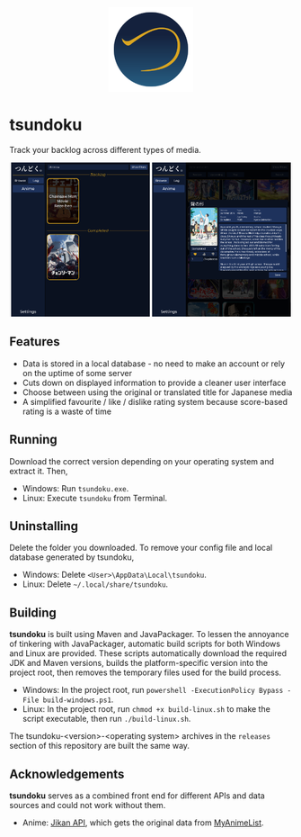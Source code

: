<p align="center">
    <img src="/src/main/resources/assets/linux/256.png" width="150" height="150" alt="tsundoku icon"/>
</p>

# tsundoku

Track your backlog across different types of media.


<p align="middle">
   <img src="/src/main/resources/assets/github/01.png" width="49%">
   <img src="/src/main/resources/assets/github/02.png" width="49%">
</p>

## Features
* Data is stored in a local database - no need to make an account or rely on the uptime of some server
* Cuts down on displayed information to provide a cleaner user interface
* Choose between using the original or translated title for Japanese media
* A simplified favourite / like / dislike rating system because score-based rating is a waste of time


## Running
Download the correct version depending on your operating system and extract it. Then,
* Windows: Run `tsundoku.exe`.
* Linux: Execute `tsundoku` from Terminal.

## Uninstalling
Delete the folder you downloaded. To remove your config file and local database generated by tsundoku,
* Windows: Delete `<User>\AppData\Local\tsundoku`.
* Linux: Delete `~/.local/share/tsundoku`.

## Building
**tsundoku** is built using Maven and JavaPackager. To lessen the annoyance of tinkering with JavaPackager, 
automatic build scripts for both Windows and Linux are provided.
These scripts automatically download the required JDK and Maven versions, 
builds the platform-specific version into the project root, 
then removes the temporary files used for the build process.
* Windows: In the project root, run `powershell -ExecutionPolicy Bypass -File build-windows.ps1`.
* Linux: In the project root, run `chmod +x build-linux.sh` to make the script executable, then run `./build-linux.sh`.


The tsundoku-\<version\>-\<operating system\> archives in the `releases` section of this repository are built the same way.

## Acknowledgements
**tsundoku** serves as a combined front end for different APIs and data sources and could not work without them.
* Anime: [Jikan API](https://jikan.moe/), which gets the original data from [MyAnimeList](https://myanimelist.net/).